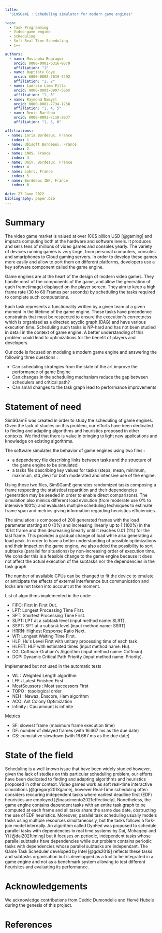 ```yaml
---
title: 
  "SimSGamE : Scheduling simulator for modern game engines"

tags:
  - Task Programming
  - Video-game engine
  - Scheduling
  - Soft Real Time Scheduling
  - C++

authors:
  - name: Mustapha Regragui
    orcid: 0000-0001-6316-8079
    affiliation: "1"
  - name: Baptiste Coye
    orcid: 0000-0002-7619-4492
    affiliation: "1, 2"
  - name: Laercio Lima Pilla
    orcid: 0000-0003-0997-586X
    affiliation: "1, 3"
  - name: Raymond Namyst
    orcid: 0000-0001-7734-1258
    affiliation: "1, 4, 5"
  - name: Denis Barthou
    orcid: 0000-0001-7110-2037
    affiliation: "1, 5, 6"

affiliations:
 - name: Inria Bordeaux, France
   index: 1
 - name: Ubisoft Bordeaux, France
   index: 2
 - name: CNRS, France
   index: 3
 - name: Univ. Bordeaux, France
   index: 4
 - name: Labri, France
   index: 5
 - name: Bordeaux INP, France
   index: 6
   
date: 27 June 2022
bibliography: paper.bib
---
```


# Summary

The video game market is valued at over 100$ billion USD [@gaming] and impacts computing both at the hardware and software levels. It produces and sells tens of millions of video games and consoles yearly.
The variety of devices running games is very large, from personal computers, consoles and smartphones to Cloud gaming servers.
In order to develop these games more easily and allow to port them on different platforms, developers use a key software component called the game engine.

Game engines are at the heart of the design of modern video games. They handle most of the components of the game, and allow the generation of each frame(image) displayed on the player screen. They aim to keep a high frame rate (30 to 60 Frames per seconds) by scheduling the tasks required to complete such computations.

Each task represents a functionality written by a given team at a given moment in the lifetime of the game engine. These tasks have precedence constraints that must be respected to ensure the execution's correctness which is organised as a directed acyclic graph (DAG) and have various execution time.
Scheduling such tasks is NP-hard and has not been studied in detail in the context of game engine. A better understanding of this problem could lead to optimizations for the benefit of players and developers.

Our code is focused on modeling a modern game engine and answering the following three questions :

- Can scheduling strategies from the state of the art improve the performance of game Engine
- Can changes in the scheduling mechanism reduce the gap between schedulers and critical path?
- Can small changes to the task graph lead to performance improvements


# Statement of need

SimSGamE was created in order to study the scheduling of game engines. Given the lack of studies on this problem, our efforts have been dedicated to finding and adapting algorithms and heuristics proposed in other contexts. We find that there is value in bringing to light new applications and knowledge on existing algorithms.

The software simulates the behavior of game engines using two files : 

- a dependency file describing links between tasks and the structure of the game engine to be simulated
- a tasks file describing key values for tasks (steps, mean, minimum, maximum, std_dev) for both moderated and intensive use of the engine.

Using these two files, SimSGamE generates randomized tasks composing a frame respecting the statistical repartition and their dependencies (generation may be seeded in order to enable direct comparisons). The simulation also mimics different load evolution (from moderate use 0% to intensive 100%) and evaluates multiple scheduling techniques to estimate frame span and metrics giving information regarding heuristics efficiencies.

The simulation is composed of 200 generated frames with the load parameter starting at 0 (0%) and increasing linearly up to 1 (100%) in the 101st frame and then decreasing linearly until it reaches 0.01 (1%) for the last frame. This provides a gradual change of load while also generating a load peak. In order to have a better understanding of possible optimizations and their impact on the game engine, we also added the possibility to sort subtasks (parallel for situations) by non-increasing order of execution time. We consider this is a feasible change to the game engine because it does not affect the actual execution of the subtasks nor the dependencies in the task graph.

The number of available CPUs can be changed to fit the device to emulate or anticipate the effects of external interference but communication and locks are not taken into account at the moment. 


List of algorithms implemented in the code: 

- FIFO: First In First Out.
- LPT: Longest Processing Time First.
- SPT: Shortest Processing Time First.
- SLPT: LPT at a subtask level (input method name: SLRT).
- SSPT: SPT at a subtask level (input method name: SSRT).
- HRRN: Highest Response Ratio Next.
- WT: Longest Waiting Time First.
- HLF: Hu's Level First with unitary processing time of each task
- HLFET: HLF with estimated times (input method name: Hu).
- CG: Coffman-Graham's Algorithm (input method name: Coffman).
- DCP: Dynamic Critical Path Priority (input method name: Priority).

Implemented but not used in the automatic tests

- WL : Weighted Length algorithm
- LFF : Latest Finished First
- MostScussors : Most successors First
- TOPO : topological order
- NEH : Nawaz, Enscore, Ham algorithm
- ACO: Ant Colony Optimization
- Infinity : Cpu amount is infinite

Metrics

- SF: slowest frame (maximum frame execution time)
- DF: number of delayed frames (with 16.667 ms as the due date)
- CS: cumulative slowdown (with 16.667 ms as the due date)

# State of the field

Scheduling is a well known issue that have been widely studied however, given the lack of studies on this particular scheduling problem, our efforts have been dedicated to finding and adapting algorithms and heuristics proposed in other context.
Video games work as soft real-time interactive simulations [@gregory2018game], however Real-Time scheduling often considers reccuring independent tasks where earliest deadline first (EDF) heuristics are employed [@nascimento2021effectively]. Nonetheless, the game engine contains dependent tasks with an entire task graph to be computed at each frame and all tasks share the same due date, obstructing the use of EDF heuristics. Moreover, parallel task scheduling usually models tasks using multiple resources simultaneously, but the tasks follows a fork-join model internally. An algorithm called DynFed was proposed to schedule parallel tasks with dependencies in real time systems by Dai, Mohaqeqi and Yi [@dai2021timing] but it focuses on periodic, independent tasks whose parallel subtasks have dependencies while our problem contains periodic tasks with dependencies whose parallel subtasks are independant.
The Game Task Scheduler developed by Intel [@gds2019] reflects these tasks and subtasks organisation but is developped as a tool to be integrated in a game engine and not as a benchmark system allowing to test different heurisitcs and evaluating its performance.

# Acknowledgements

We acknowledge contributions from Cédric Dumondelle and Hervé Hubele during the genesis of this project.

# References


